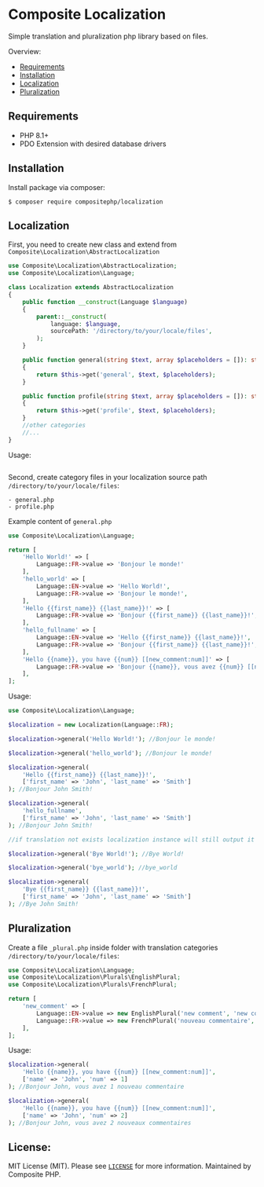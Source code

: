 # Composite Localization

Simple translation and pluralization php library based on files. 

Overview:
- [Requirements](#requirements) 
- [Installation](#installation) 
- [Localization](#localization) 
- [Pluralization](#pluralization) 

## Requirements

* PHP 8.1+
* PDO Extension with desired database drivers

## Installation

Install package via composer:

```shell
$ composer require compositephp/localization
```

## Localization

First, you need to create new class and extend from `Composite\Localization\AbstractLocalization`

```php
use Composite\Localization\AbstractLocalization;
use Composite\Localization\Language;

class Localization extends AbstractLocalization
{
    public function __construct(Language $language)
    {
        parent::__construct(
            language: $language,
            sourcePath: '/directory/to/your/locale/files',
        );
    }

    public function general(string $text, array $placeholders = []): string
    {
        return $this->get('general', $text, $placeholders);
    }

    public function profile(string $text, array $placeholders = []): string
    {
        return $this->get('profile', $text, $placeholders);
    }
    //other categories
    //...
}
```

Usage:

```php

```

Second, create category files in your localization source path `/directory/to/your/locale/files`:

```
- general.php
- profile.php
```

Example content of `general.php`

```php
use Composite\Localization\Language;

return [
    'Hello World!' => [
        Language::FR->value => 'Bonjour le monde!'
    ],
    'hello_world' => [
        Language::EN->value => 'Hello World!',
        Language::FR->value => 'Bonjour le monde!',
    ],
    'Hello {{first_name}} {{last_name}}!' => [
        Language::FR->value => 'Bonjour {{first_name}} {{last_name}}!',
    ],
    'hello_fullname' => [
        Language::EN->value => 'Hello {{first_name}} {{last_name}}!',
        Language::FR->value => 'Bonjour {{first_name}} {{last_name}}!',
    ],
    'Hello {{name}}, you have {{num}} [[new_comment:num]]' => [
        Language::FR->value => 'Bonjour {{name}}, vous avez {{num}} [[new_comment:num]]',
    ],
];
```

Usage:

```php
use Composite\Localization\Language;

$localization = new Localization(Language::FR);

$localization->general('Hello World!'); //Bonjour le monde!

$localization->general('hello_world'); //Bonjour le monde!

$localization->general(
    'Hello {{first_name}} {{last_name}}!', 
    ['first_name' => 'John', 'last_name' => 'Smith']
); //Bonjour John Smith!

$localization->general(
    'hello_fullname', 
    ['first_name' => 'John', 'last_name' => 'Smith']
); //Bonjour John Smith!

//if translation not exists localization instance will still output it as is

$localization->general('Bye World!'); //Bye World!

$localization->general('bye_world'); //bye_world

$localization->general(
    'Bye {{first_name}} {{last_name}}!', 
    ['first_name' => 'John', 'last_name' => 'Smith']
); //Bye John Smith!
```

## Pluralization

Create a file `_plural.php` inside folder with translation categories `/directory/to/your/locale/files`:

```php
use Composite\Localization\Language;
use Composite\Localization\Plurals\EnglishPlural;
use Composite\Localization\Plurals\FrenchPlural;

return [
    'new_comment' => [
        Language::EN->value => new EnglishPlural('new comment', 'new comments'),
        Language::FR->value => new FrenchPlural('nouveau commentaire', 'nouveaux commentaires'),
    ],
];
```

Usage:

```php
$localization->general(
    'Hello {{name}}, you have {{num}} [[new_comment:num]]', 
    ['name' => 'John', 'num' => 1]
); //Bonjour John, vous avez 1 nouveau commentaire

$localization->general(
    'Hello {{name}}, you have {{num}} [[new_comment:num]]', 
    ['name' => 'John', 'num' => 2]
); //Bonjour John, vous avez 2 nouveaux commentaires
```

## License:

MIT License (MIT). Please see [`LICENSE`](./LICENSE) for more information. Maintained by Composite PHP.